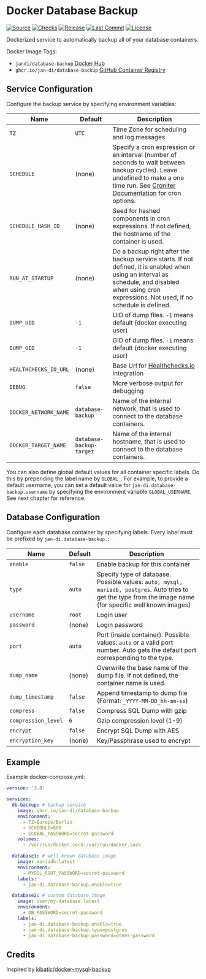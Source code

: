# Docker Database Backup

[![Source](https://badgen.net/badge/icon/Source?icon=github&label)](https://github.com/jan-di/docker-database-backup)
[![Checks](https://badgen.net/github/checks/jan-di/docker-database-backup)](https://github.com/jan-di/docker-database-backup/actions/workflows/build-docker-image.yml)
[![Release](https://badgen.net/github/release/jan-di/docker-database-backup/stable)](https://github.com/jan-di/docker-database-backup/releases)
[![Last Commit](https://badgen.net/github/last-commit/jan-di/docker-database-backup/main)](https://github.com/jan-di/docker-database-backup/commits/main)
[![License](https://badgen.net/github/license/jan-di/docker-database-backup)](https://github.com/jan-di/docker-database-backup/blob/main/LICENSE)

Dockerized service to automatically backup all of your database containers.

Docker Image Tags:

- `jandi/database-backup` [Docker Hub](https://hub.docker.com/r/jandi/database-backup)
- `ghcr.io/jan-di/database-backup` [GitHub Container Registry](https://github.com/jan-di/docker-database-backup/pkgs/container/database-backup)

## Service Configuration

Configure the backup service by specifying environment variables:

Name | Default | Description
--- | --- | ---
`TZ` | `UTC` | Time Zone for scheduling and log messages
`SCHEDULE` | (none) | Specify a cron expression or an interval (number of seconds to wait between backup cycles). Leave undefined to make a one time run. See [Croniter Documentation](https://pypi.org/project/croniter) for cron options.
`SCHEDULE_HASH_ID` | (none) | Seed for hashed components in cron expressions. If not defined, the hostname of the container is used.
`RUN_AT_STARTUP` | (none) | Do a backup right after the backup service starts. If not defined, it is enabled when using an interval as schedule, and disabled when using cron expressions. Not used, if no schedule is defined.
`DUMP_UID` | `-1` | UID of dump files. `-1` means default (docker executing user)
`DUMP_GID` | `-1` | GID of dump files. `-1` means default (docker executing user)
`HEALTHCHECKS_IO_URL` | (none) | Base Url for [Healthchecks.io](https://healthchecks.io) integration
`DEBUG` | `false` | More verbose output for debugging
`DOCKER_NETWORK_NAME` | `database-backup` | Name of the internal network, that is used to connect to the database containers.
`DOCKER_TARGET_NAME` | `database-backup-target` | Name of the internal hostname, that is used to connect to the database containers.

You can also define global default values for all container specific labels. Do this by prepending the label name by `GLOBAL_`. For example, to provide a default username, you can set a default value for `jan-di.database-backup.username` by specifying the environment variable `GLOBAL_USERNAME`. See next chapter for reference.

## Database Configuration

Configure each database container by specifying labels. Every label must be prefixed by `jan-di.database-backup.`:

Name | Default | Description
--- | --- | ---
`enable` | `false` | Enable backup for this container
`type` | `auto` | Specify type of database. Possible values: `auto, mysql, mariadb, postgres`. Auto tries to get the type from the image name (for specific well known images)
`username` | `root` | Login user
`password` | (none) | Login password
`port` | `auto` | Port (inside container). Possible values: `auto` or a valid port number. Auto gets the default port corresponding to the type.
`dump_name` | (none) | Overwrite the base name of the dump file. If not defined, the container name is used.
`dump_timestamp` | `false` | Append timestamp to dump file (Format: `_YYYY-MM-DD_hh-mm-ss`)
`compress` | `false` | Compress SQL Dump with gzip
`compression_level` | `6` | Gzip compression level (1-9)
`encrypt` | `false` | Encrypt SQL Dump with AES
`encryption_key` | (none) | Key/Passphrase used to encrypt

## Example

Example docker-compose.yml:

```yml
version: '3.8'

services:
  db-backup: # backup service
    image: ghcr.io/jan-di/database-backup
    environment:
      - TZ=Europe/Berlin
      - SCHEDULE=600
      - GLOBAL_PASSWORD=secret-password
    volumes:
      - /var/run/docker.sock:/var/run/docker.sock

  database1: # well known database image
    image: mariadb:latest
    environment:
      - MYSQL_ROOT_PASSWORD=secret-password
    labels:
      - jan-di.database-backup.enable=true

  database2: # custom database image
    image: user/my-database:latest
    environment:
      - DB_PASSWORD=secret-password
    labels:
      - jan-di.database-backup.enable=true
      - jan-di.database-backup.type=postgres
      - jan-di.database-backup.password=other-password
```

## Credits

Inspired by [kibatic/docker-mysql-backup](https://github.com/kibatic/docker-mysql-backup)
